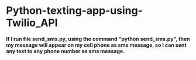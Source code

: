# Python-texting-app-using-Twilio_API
**If I run file send_sms.py, using the command "python send_sms.py", then my message will appear on my cell phone as sms message,
so I can sent any text to any phone number as sms message.**
